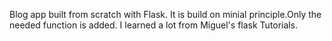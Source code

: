 Blog app built from scratch with Flask.
It is build on minial principle.Only the needed function is added.
I learned a lot from Miguel's flask Tutorials.

